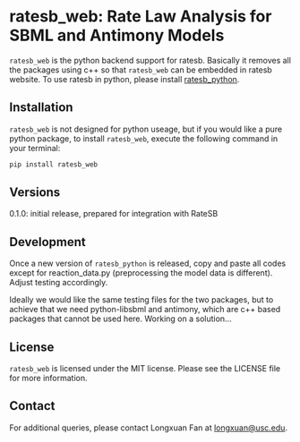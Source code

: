 # ratesb_web: Rate Law Analysis for SBML and Antimony Models

`ratesb_web` is the python backend support for ratesb. Basically it removes all the packages using c++ so that `ratesb_web` can be embedded in ratesb website. To use ratesb in python, please install [ratesb_python](https://github.com/sys-bio/ratesb_python).

## Installation

`ratesb_web` is not designed for python useage, but if you would like a pure python package, to install `ratesb_web`, execute the following command in your terminal:

```bash
pip install ratesb_web
```

## Versions

0.1.0: initial release, prepared for integration with RateSB

## Development

Once a new version of `ratesb_python` is released, copy and paste all codes except for reaction_data.py (preprocessing the model data is different). Adjust testing accordingly. 

Ideally we would like the same testing files for the two packages, but to achieve that we need python-libsbml and antimony, which are c++ based packages that cannot be used here. Working on a solution...

## License

`ratesb_web` is licensed under the MIT license. Please see the LICENSE file for more information.

## Contact

For additional queries, please contact Longxuan Fan at longxuan@usc.edu.